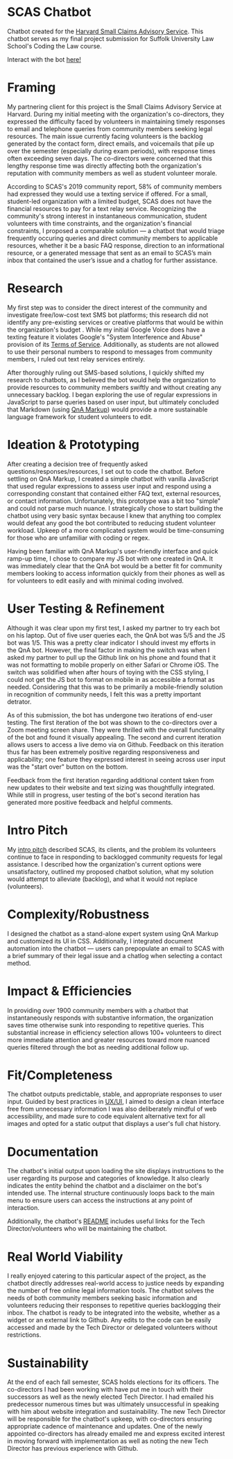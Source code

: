 # SCAS Chatbot
Chatbot created for the [Harvard Small Claims Advisory Service](http://masmallclaims.org/). This chatbot serves as my final project submission for Suffolk University Law School's Coding the Law course.
 
Interact with the bot [here!]( https://beantownbrit.github.io/scaschatbot/)

# Framing
My partnering client for this project is the Small Claims Advisory Service at Harvard. During my initial meeting with the organization's co-directors, they expressed the difficulty faced by volunteers in maintaining timely responses to email and telephone queries from community members seeking legal resources. The main issue currently facing volunteers is the backlog generated by the contact form, direct emails, and voicemails that pile up over the semester (especially during exam periods), with response times often exceeding seven days. The co-directors were concerned that this lengthy response time was directly affecting both the organization's reputation with community members as well as student volunteer morale.
 
According to SCAS's 2019 community report, 58% of community members had expressed they would use a texting service if offered. For a small, student-led organization with a limited budget, SCAS does not have the financial resources to pay for a text relay service. Recognizing the community's strong interest in instantaneous communication, student volunteers with time constraints, and the organization's financial constraints, I proposed a comparable solution — a chatbot that would triage frequently occuring queries and direct community members to applicable resources, whether it be a basic FAQ response, direction to an informational resource, or a generated message that sent as an email to SCAS’s main inbox that contained the user’s issue and a chatlog for further assistance.
 
# Research
My first step was to consider the direct interest of the community and investigate free/low-cost text SMS bot platforms; this research did not identify any pre-existing services or creative platforms that would be within the organization's budget .  While my initial Google Voice does have a texting feature it violates Google's "System Interference and Abuse" provision of its [Terms of Service](https://www.google.com/googlevoice/program-policies.html). Additionally, as students are not allowed to use their personal numbers to respond to messages from community members, I ruled out text relay services entirely.

After thoroughly ruling out SMS-based solutions, I quickly shifted my research to chatbots, as I believed the bot would help the organization to provide resources to community members swiftly and without creating any unnecessary backlog. I began exploring the use of regular expressions in JavaScript to parse queries based on user input, but ultimately concluded that Markdown (using [QnA Markup](https://www.qnamarkup.org/)) would provide a more sustainable language framework for student volunteers to edit.
 
# Ideation & Prototyping
After creating a decision tree of frequently asked questions/responses/resources, I set out to code the chatbot. Before settling on QnA Markup, I created a simple chatbot with vanilla JavaScript that used regular expressions to assess user input and respond using a corresponding constant that contained either FAQ text, external resources, or contact information. Unfortunately, this prototype was a bit too "simple" and could not parse much nuance. I strategically chose to start building the chatbot using very basic syntax because I knew that anything too complex would defeat any good the bot contributed to reducing student volunteer workload. Upkeep of a more complicated system would be time-consuming for those who are unfamiliar with coding or regex.

Having been familiar with QnA Markup's user-friendly interface and quick ramp-up time, I chose to compare my JS bot with one created in QnA. It was immediately clear that the QnA bot would be a better fit for community members looking to access information quickly from their phones as well as for volunteers to edit easily and with minimal coding involved.

# User Testing & Refinement
Although it was clear upon my first test, I asked my partner to try each bot on his laptop. Out of five user queries each, the QnA bot was 5/5 and the JS bot was 1/5. This was a pretty clear indicator I should invest my efforts in the QnA bot. However, the final factor in making the switch was when I asked my partner to pull up the Github link on his phone and found that it was not formatting to mobile properly on either Safari or Chrome iOS. The switch was solidified when after hours of toying with the CSS styling, I could not get the JS bot to format on mobile in as accessible a format as needed. Considering that this was to be primarily a mobile-friendly solution in recognition of community needs, I felt this was a pretty important detrator.

As of this submission, the bot has undergone two iterations of end-user testing. The first iteration of the bot was shown to the co-directors over a Zoom meeting screen share. They were thrilled with the overall functionality of the bot and found it visually appealing. The second and current iteration allows users to access a live demo via on Github. Feedback on this iteration thus far has been extremely positive regarding responsiveness and applicability; one feature they expressed interest in seeing across user input was the "start over" button on the bottom.

Feedback from the first iteration regarding additional content taken from new updates to their website and text sizing was thoughtfully integrated. While still in progress, user testing of the bot's second iteration has generated more positive feedback and helpful comments.

# Intro Pitch
My [intro pitch](https://docs.google.com/presentation/d/1jl1PyJD6qnVzsabswbl03yFIyGtriwfbM6fw0eIw7p0/edit?usp=sharing) described SCAS, its clients, and the problem its volunteers continue to face in responding to backlogged community requests for legal assistance. I described how the organization's current options were unsatisfactory, outlined my proposed chatbot solution, what my solution would attempt to alleviate (backlog), and what it would not replace (volunteers).
 
# Complexity/Robustness
I designed the chatbot as a stand-alone expert system using QnA Markup and customized its UI in CSS. Additionally, I integrated document automation into the chatbot — users can prepopulate an email to SCAS with a brief summary of their legal issue and a chatlog when selecting a contact method.
 
# Impact & Efficiencies
In providing over 1900 community members with a chatbot that instantaneously responds with substantive information, the organization saves time otherwise sunk into responding to repetitive queries. This substantial increase in efficiency selection allows 100+ volunteers to direct more immediate attention and greater resources toward more nuanced queries filtered through the bot as needing additional follow up.
 
# Fit/Completeness
The chatbot outputs predictable, stable, and appropriate responses to user input. Guided by best practices in [UX/UI](https://www.uxpin.com/studio/blog/guide-design-consistency-best-practices-ui-ux-designers/), I aimed to design a clean interface free from unnecessary information I was also deliberately mindful of web accessibility, and made sure to code equivalent alternative text for all images and opted for a static output that displays a user's full chat history.

# Documentation
The chatbot's initial output upon loading the site displays instructions to the user regarding its purpose and categories of knowledge. It also clearly indicates the entity behind the chatbot and a disclaimer on the bot's intended use. The internal structure continuously loops back to the main menu to ensure users can access the instructions at any point of interaction.

Additionally, the chatbot's [README](https://github.com/beantownbrit/scaschatbot) includes useful links for the Tech Director/volunteers who will be maintaining the chatbot.

# Real World Viability
I really enjoyed catering to this particular aspect of the project, as the chatbot directly addresses real-world access to justice needs by expanding the number of free online legal information tools. The chatbot solves the needs of both community members seeking basic information and volunteers reducing their responses to repetitive queries backlogging their inbox. The chatbot is ready to be integrated into the website, whether as a widget or an external link to Github. Any edits to the code can be easily accessed and made by the Tech Director or delegated volunteers without restrictions.

# Sustainability
At the end of each fall semester, SCAS holds elections for its officers. The co-directors I had been working with have put me in touch with their successors as well as the newly elected Tech Director. I had emailed his predecessor numerous times but was ultimately unsuccessful in speaking with him about website integration and sustainability. The new Tech Director will be responsible for the chatbot's upkeep, with co-directors ensuring appropriate cadence of maintenance and updates. One of the newly appointed co-directors has already emailed me and express excited interest in moving forward with implementation as well as noting the new Tech Director has previous experience with Github.
